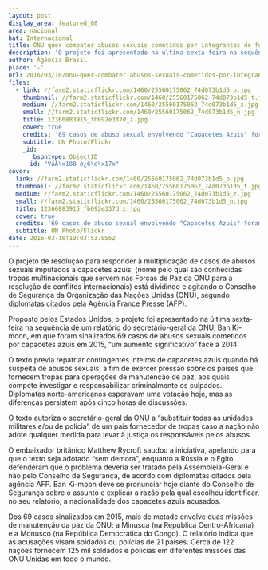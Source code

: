 ```yaml
---
layout: post
display_area: featured_08
area: nacional
hat: Internacional
title: ONU quer combater abusos sexuais cometidos por integrantes de forças de paz
description: 'O projeto foi apresentado na última sexta-feira na sequência de um relatório do secretário-geral da ONU, Ban Ki-moon, em'
author: Agência Brasil
place: '-'
url: 2016/03/10/onu-quer-combater-abusos-sexuais-cometidos-por-integrantes-de-forcas-de-paz/
files:
  - link: //farm2.staticflickr.com/1460/25560175062_74d073b1d5_b.jpg
    thumbnail: //farm2.staticflickr.com/1460/25560175062_74d073b1d5_t.jpg
    medium: //farm2.staticflickr.com/1460/25560175062_74d073b1d5_z.jpg
    small: //farm2.staticflickr.com/1460/25560175062_74d073b1d5_n.jpg
    title: 12366883915_fb092e337d_z.jpg
    cover: true
    credits: '69 casos de abuso sexual envolvendo "Capacetes Azuis" foram registrados em 2015'
    subtitle: UN Photo/Flickr
    _id:
      _bsontype: ObjectID
      id: "VáÅ\x188 ø¿6\e\x17x"
cover:
  link: //farm2.staticflickr.com/1460/25560175062_74d073b1d5_b.jpg
  thumbnail: //farm2.staticflickr.com/1460/25560175062_74d073b1d5_t.jpg
  medium: //farm2.staticflickr.com/1460/25560175062_74d073b1d5_z.jpg
  small: //farm2.staticflickr.com/1460/25560175062_74d073b1d5_n.jpg
  title: 12366883915_fb092e337d_z.jpg
  cover: true
  credits: '69 casos de abuso sexual envolvendo "Capacetes Azuis" foram registrados em 2015'
  subtitle: UN Photo/Flickr
date: 2016-03-10T19:03:53.055Z
---
```

<p>O projeto de resolu&ccedil;&atilde;o para responder &agrave; multiplica&ccedil;&atilde;o de casos de abusos sexuais imputados a capacetes azuis&nbsp; (nome pelo qual s&atilde;o conhecidas tropas multinacionais que servem nas For&ccedil;as de Paz da ONU para a resolu&ccedil;&atilde;o de conflitos internacionais) est&aacute; dividindo e agitando o Conselho de Seguran&ccedil;a da Organiza&ccedil;&atilde;o das Na&ccedil;&otilde;es Unidas (ONU), segundo diplomatas citados pela Ag&ecirc;ncia France Presse (AFP).</p>

<p>Proposto pelos Estados Unidos, o projeto foi apresentado na &uacute;ltima sexta-feira na sequ&ecirc;ncia de um relat&oacute;rio do secret&aacute;rio-geral da ONU, Ban Ki-moon, em que foram sinalizados 69 casos de abusos sexuais cometidos por capacetes azuis em 2015, &ldquo;um aumento significativo&rdquo; face a 2014.</p>

<p>O texto previa repatriar contingentes inteiros de capacetes azuis quando h&aacute; suspeita de abusos sexuais, a fim de exercer press&atilde;o sobre os pa&iacute;ses que fornecem tropas para opera&ccedil;&otilde;es de manuten&ccedil;&atilde;o de paz, aos quais compete investigar e responsabilizar criminalmente os culpados. Diplomatas norte-americanos esperavam uma vota&ccedil;&atilde;o hoje, mas as diferen&ccedil;as persistem ap&oacute;s cinco horas de discuss&otilde;es.</p>

<p>O texto autoriza o secret&aacute;rio-geral da ONU a &ldquo;substituir todas as unidades militares e/ou de pol&iacute;cia&rdquo; de um pa&iacute;s fornecedor de tropas caso a na&ccedil;&atilde;o n&atilde;o adote qualquer medida para levar &agrave; justi&ccedil;a os respons&aacute;veis pelos abusos.</p>

<p>O embaixador brit&acirc;nico Matthew Rycroft saudou a iniciativa, apelando para que o texto seja adotado &ldquo;sem demora&rdquo;, enquanto a R&uacute;ssia e o Egito defenderam que o problema deveria ser tratado pela Assembleia-Geral e n&atilde;o pelo Conselho de Seguran&ccedil;a, de acordo com diplomatas citados pela ag&ecirc;ncia AFP. Ban Ki-moon deve se pronunciar hoje diante do Conselho de Seguran&ccedil;a sobre o assunto e explicar a raz&atilde;o pela qual escolheu identificar, no seu relat&oacute;rio, a nacionalidade dos capacetes azuis acusados.</p>

<p>Dos 69 casos sinalizados em 2015, mais de metade envolve duas miss&otilde;es de manuten&ccedil;&atilde;o da paz da ONU: a Minusca (na Rep&uacute;blica Centro-Africana) e a Monusco (na Rep&uacute;blica Democr&aacute;tica do Congo). O relat&oacute;rio indica que as acusa&ccedil;&otilde;es visam soldados ou pol&iacute;cias de 21 pa&iacute;ses. Cerca de 122 na&ccedil;&otilde;es fornecem 125 mil soldados e pol&iacute;cias em diferentes miss&otilde;es das ONU Unidas em todo o mundo.</p>

